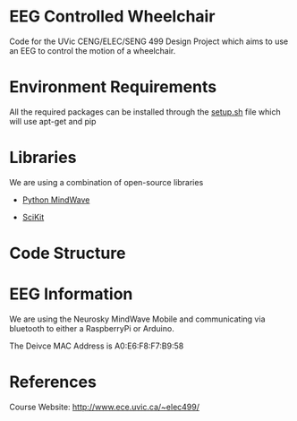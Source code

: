 # EEG Controlled Wheelchair

Code for the UVic CENG/ELEC/SENG 499 Design Project which aims to use an EEG to control the motion of a wheelchair.

# Environment Requirements

All the required packages can be installed through the [setup.sh](/setup.sh) file which will use apt-get and pip

# Libraries

We are using a combination of open-source libraries

- [Python MindWave](https://github.com/akloster/python-mindwave)

- [SciKit](www.google.com)

# Code Structure

# EEG Information

We are using the Neurosky MindWave Mobile and communicating via bluetooth to either a RaspberryPi or Arduino. 

The Deivce MAC Address is A0:E6:F8:F7:B9:58

# References

Course Website: http://www.ece.uvic.ca/~elec499/